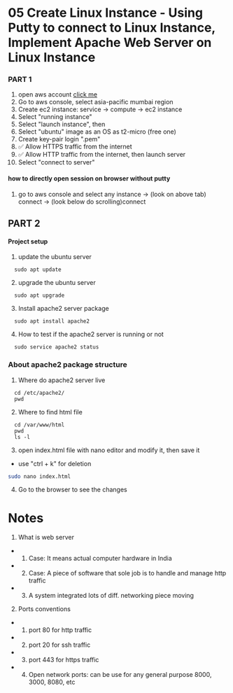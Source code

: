 # 05 Create Linux Instance - Using Putty to connect to Linux Instance, Implement Apache Web Server on Linux Instance

### PART 1

1. open aws account [click me](https://cloudwithjoy.signin.aws.amazon.com/console)
1. Go to aws console, select asia-pacific mumbai region
1. Create ec2 instance: service -> compute -> ec2 instance
1. Select "running instance"
1. Select "launch instance", then
1. Select "ubuntu" image as an OS as t2-micro (free one)
1. Create key-pair login ".pem"
1. ✅ Allow HTTPS traffic from the internet
1. ✅ Allow HTTP traffic from the internet, then launch server
1. Select "connect to server"

#### how to directly open session on browser without putty

1.  go to aws console and select any instance -> (look on above tab) connect -> (look below do scrolling)connect

## PART 2

#### Project setup

1. update the ubuntu server

```
  sudo apt update
```

2. upgrade the ubuntu server

```
  sudo apt upgrade
```

3. Install apache2 server package

```
  sudo apt install apache2
```

4. How to test if the apache2 server is running or not

```
  sudo service apache2 status
```

### About apache2 package structure

1. Where do apache2 server live

```
  cd /etc/apache2/
  pwd
```

2. Where to find html file

```
  cd /var/www/html
  pwd
  ls -l
```

3. open index.html file with nano editor and modify it, then save it

- use "ctrl + k" for deletion

```sh
sudo nano index.html
```

4. Go to the browser to see the changes

# Notes

1. What is web server

- 1. Case: It means actual computer hardware in India
- 2. Case: A piece of software that sole job is to handle and manage http traffic
- 3. A system integrated lots of diff. networking piece moving

2. Ports conventions

- 1. port 80 for http traffic
- 2. port 20 for ssh traffic
- 3. port 443 for https traffic
- 4. Open network ports: can be use for any general purpose 8000, 3000, 8080, etc
